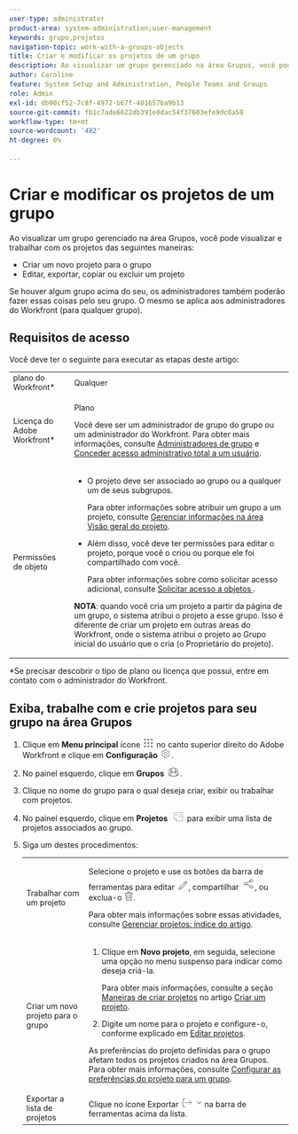 ```yaml
---
user-type: administrator
product-area: system-administration;user-management
keywords: grupo,projetos
navigation-topic: work-with-a-groups-objects
title: Criar e modificar os projetos de um grupo
description: Ao visualizar um grupo gerenciado na área Grupos, você pode criar, editar, exportar, copiar e excluir os projetos do grupo.
author: Caroline
feature: System Setup and Administration, People Teams and Groups
role: Admin
exl-id: db90cf52-7c8f-4972-b67f-401657ba9b13
source-git-commit: fb1c7ade6622db391e0dac54f37603efe9dc0a58
workflow-type: tm+mt
source-wordcount: '482'
ht-degree: 0%

---
```


# Criar e modificar os projetos de um grupo

Ao visualizar um grupo gerenciado na área Grupos, você pode visualizar e trabalhar com os projetos das seguintes maneiras:

* Criar um novo projeto para o grupo
* Editar, exportar, copiar ou excluir um projeto

Se houver algum grupo acima do seu, os administradores também poderão fazer essas coisas pelo seu grupo. O mesmo se aplica aos administradores do Workfront (para qualquer grupo).

## Requisitos de acesso

Você deve ter o seguinte para executar as etapas deste artigo:

<table style="table-layout:auto"> 
 <col> 
 <col> 
 <tbody> 
  <tr> 
   <td >plano do Workfront</a>*</td> 
   <td>Qualquer</td> 
  </tr> 
  <tr> 
   <td>Licença do Adobe Workfront</a>*</td> 
   <td> <p>Plano </p> <p>Você deve ser um administrador de grupo do grupo ou um administrador do Workfront. Para obter mais informações, consulte <a href="../../../administration-and-setup/manage-groups/group-roles/group-administrators.md" class="MCXref xref">Administradores de grupo</a> e <a href="../../../administration-and-setup/add-users/configure-and-grant-access/grant-a-user-full-administrative-access.md" class="MCXref xref">Conceder acesso administrativo total a um usuário</a>.</p> </td> 
  </tr> 
  <tr> 
   <td role="rowheader">Permissões de objeto</td> 
   <td> 
    <ul> 
     <li> <p>O projeto deve ser associado ao grupo ou a qualquer um de seus subgrupos. </p> <p>Para obter informações sobre atribuir um grupo a um projeto, consulte <a href="../../../manage-work/projects/manage-projects/understand-project-overview-area.md" class="MCXref xref">Gerenciar informações na área Visão geral do projeto</a>.</p> </li> 
     <li> <p>Além disso, você deve ter permissões para editar o projeto, porque você o criou ou porque ele foi compartilhado com você.</p> <p>Para obter informações sobre como solicitar acesso adicional, consulte <a href="../../../workfront-basics/grant-and-request-access-to-objects/request-access.md" class="MCXref xref">Solicitar acesso a objetos </a>.</p> </li> 
    </ul> <p><b>NOTA</b>: quando você cria um projeto a partir da página de um grupo, o sistema atribui o projeto a esse grupo. Isso é diferente de criar um projeto em outras áreas do Workfront, onde o sistema atribui o projeto ao Grupo inicial do usuário que o cria (o Proprietário do projeto).</p> </td> 
  </tr> 
 </tbody> 
</table>

&#42;Se precisar descobrir o tipo de plano ou licença que possui, entre em contato com o administrador do Workfront.

## Exiba, trabalhe com e crie projetos para seu grupo na área Grupos

1. Clique em **Menu principal** ícone ![](assets/main-menu-icon.png) no canto superior direito do Adobe Workfront e clique em **Configuração** ![](assets/gear-icon-settings.png).

1. No painel esquerdo, clique em **Grupos** ![](assets/groups-icon.png).

1. Clique no nome do grupo para o qual deseja criar, exibir ou trabalhar com projetos.
1. No painel esquerdo, clique em **Projetos** ![](assets/projects-in-main-menu.png) para exibir uma lista de projetos associados ao grupo.

1. Siga um destes procedimentos:

   <table style="table-layout:auto"> 
    <col> 
    <col> 
    <tbody> 
     <tr> 
      <td role="rowheader"> <p>Trabalhar com um projeto</p> </td> 
      <td> <p>Selecione o projeto e use os botões da barra de ferramentas para editar <img src="assets/edit-icon.png">, compartilhar <img src="assets/share-icon.png">, ou exclua-o <img src="assets/delete.png">.</p> <p>Para obter mais informações sobre essas atividades, consulte <a href="../../../manage-work/projects/manage-projects/manage-projects-overview.md" class="MCXref xref">Gerenciar projetos: índice do artigo</a>.</p> </td> 
     </tr> 
     <tr> 
      <td role="rowheader"> <p>Criar um novo projeto para o grupo</p> </td> 
      <td> 
       <ol> 
        <li value="1"> <p>Clique em <strong>Novo projeto</strong>, em seguida, selecione uma opção no menu suspenso para indicar como deseja criá-la. </p> <p>Para obter mais informações, consulte a seção <a href="../../../manage-work/projects/create-projects/create-project.md#ways-to-create-projects" class="MCXref xref">Maneiras de criar projetos</a> no artigo <a href="../../../manage-work/projects/create-projects/create-project.md" class="MCXref xref">Criar um projeto</a>.</p> </li> 
        <li value="2">Digite um nome para o projeto e configure-o, conforme explicado em <a href="../../../manage-work/projects/manage-projects/edit-projects.md" class="MCXref xref">Editar projetos</a>.</li> 
       </ol> <p> As preferências do projeto definidas para o grupo afetam todos os projetos criados na área Grupos. Para obter mais informações, consulte <a href="../../../administration-and-setup/manage-groups/create-and-manage-groups/configure-project-preferences-group.md" class="MCXref xref">Configurar as preferências do projeto para um grupo</a>.</p> </td> 
     </tr> 
     <tr> 
      <td role="rowheader">Exportar a lista de projetos</td> 
      <td>Clique no ícone Exportar <img src="assets/export.png"> na barra de ferramentas acima da lista.</td> 
     </tr> 
    </tbody> 
   </table>
